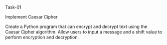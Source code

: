 
Task-01

Implement Caesar Cipher

Create a Python program that can encrypt and decrypt text using the Caesar Cipher algorithm. Allow users to input a message and a shift value to perform encryption and decryption.

